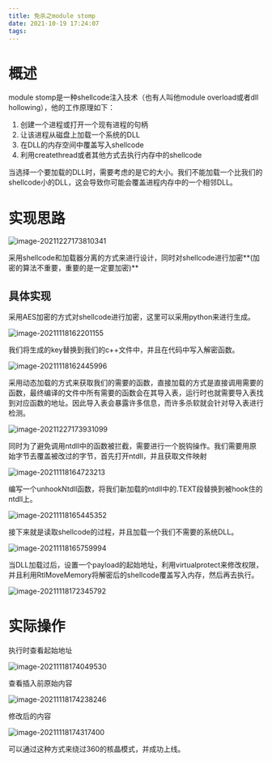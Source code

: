 ```yaml
---
title: 免杀之module stomp
date: 2021-10-19 17:24:07
tags:
---
```


# 概述

module stomp是一种shellcode注入技术（也有人叫他module overload或者dll hollowing），他的工作原理如下：

1. 创建一个进程或打开一个现有进程的句柄
2. 让该进程从磁盘上加载一个系统的DLL
3. 在DLL的内存空间中覆盖写入shellcode
4. 利用createthread或者其他方式去执行内存中的shellcode

当选择一个要加载的DLL时，需要考虑的是它的大小。我们不能加载一个比我们的shellcode小的DLL，这会导致你可能会覆盖进程内存中的一个相邻DLL。

# 实现思路

![image-20211227173810341](../_img/image-20211227173810341.png)

采用shellcode和加载器分离的方式来进行设计，同时对shellcode进行加密**(加密的算法不重要，重要的是一定要加密)**

## 具体实现

采用AES加密的方式对shellcode进行加密，这里可以采用python来进行生成。

![image-20211118162201155](../_img/image-20211118162201155.png)

我们将生成的key替换到我们的c++文件中，并且在代码中写入解密函数。

![image-20211118162445996](../_img/image-20211118162445996.png)

采用动态加载的方式来获取我们的需要的函数，直接加载的方式是直接调用需要的函数，最终编译的文件中所有需要的函数会在其导入表，运行时也就需要导入表找到对应函数的地址。因此导入表会暴露许多信息，而许多杀软就会针对导入表进行检测。

![image-20211227173931099](../_img/image-20211227173931099.png)

同时为了避免调用ntdll中的函数被拦截，需要进行一个脱钩操作。我们需要用原始字节去覆盖被改过的字节，首先打开ntdll，并且获取文件映射

![image-20211118164723213](../_img/image-20211118164723213.png)

编写一个unhookNtdll函数，将我们新加载的ntdll中的.TEXT段替换到被hook住的ntdll上。

![image-20211118165445352](../_img/image-20211118165445352.png)

接下来就是读取shellcode的过程，并且加载一个我们不需要的系统DLL。

![image-20211118165759994](../_img/image-20211118165759994.png)



当DLL加载过后，设置一个payload的起始地址，利用virtualprotect来修改权限，并且利用RtlMoveMemory将解密后的shellcode覆盖写入内存，然后再去执行。

![image-20211118172345792](../_img/image-20211118172345792.png)

# 实际操作

执行时查看起始地址

![image-20211118174049530](../_img/image-20211118174049530.png)

查看插入前原始内容

![image-20211118174238246](../_img/image-20211118174238246.png)

修改后的内容

![image-20211118174317400](../_img/image-20211118174317400.png)

可以通过这种方式来绕过360的核晶模式，并成功上线。

